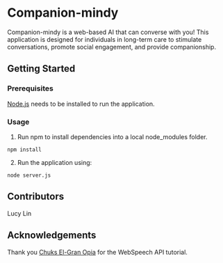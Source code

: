 Companion-mindy
============================
Companion-mindy is a web-based AI that can converse with you! This application is designed for individuals in long-term care to stimulate conversations, promote social engagement, and provide companionship.

## Getting Started

### Prerequisites

[Node.js](https://nodejs.org/en/) needs to be installed to run the application.

### Usage
1. Run npm to install dependencies into a local node_modules folder.

```
npm install
```

2. Run the application using:
```
node server.js
```

## Contributors
Lucy Lin

## Acknowledgements

Thank you [Chuks El-Gran Opia](https://medium.freecodecamp.org/how-to-build-a-simple-speech-recognition-app-a65860da6108) for the WebSpeech API tutorial.
